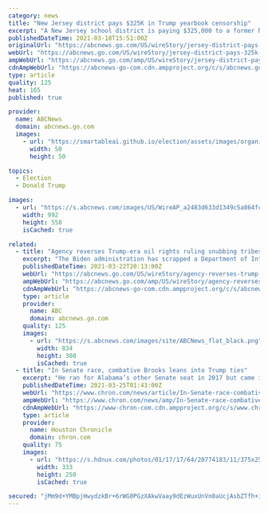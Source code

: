 ```yaml
---
category: news
title: "New Jersey district pays $325K in Trump yearbook censorship"
excerpt: "A New Jersey school district is paying $325,000 to a former New Jersey teacher who claimed she was forced to edit a Donald Trump T-shirt worn by a student in a yearbook photo New Trump recording ..."
publishedDateTime: 2021-03-18T15:51:00Z
originalUrl: "https://abcnews.go.com/US/wireStory/jersey-district-pays-325k-trump-yearbook-censorship-76530065"
webUrl: "https://abcnews.go.com/US/wireStory/jersey-district-pays-325k-trump-yearbook-censorship-76530065"
ampWebUrl: "https://abcnews.go.com/amp/US/wireStory/jersey-district-pays-325k-trump-yearbook-censorship-76530065"
cdnAmpWebUrl: "https://abcnews-go-com.cdn.ampproject.org/c/s/abcnews.go.com/amp/US/wireStory/jersey-district-pays-325k-trump-yearbook-censorship-76530065"
type: article
quality: 125
heat: 165
published: true

provider:
  name: ABCNews
  domain: abcnews.go.com
  images:
    - url: "https://smartableai.github.io/election/assets/images/organizations/abcnews.go.com-50x50.jpg"
      width: 50
      height: 50

topics:
  - Election
  - Donald Trump

images:
  - url: "https://s.abcnews.com/images/US/WireAP_a2483d633d1349c5a864fc3b7d2d0090_16x9_992.jpg"
    width: 992
    height: 558
    isCached: true

related:
  - title: "Agency reverses Trump-era oil rights ruling snubbing tribes"
    excerpt: "The Biden administration has scrapped a Department of Interior opinion under Donald Trump that attempted to strip mineral rights under the original Missouri River riverbed from a North Dakota tribal n"
    publishedDateTime: 2021-03-22T20:13:00Z
    webUrl: "https://abcnews.go.com/US/wireStory/agency-reverses-trump-era-oil-rights-ruling-snubbing-76613536"
    ampWebUrl: "https://abcnews.go.com/amp/US/wireStory/agency-reverses-trump-era-oil-rights-ruling-snubbing-76613536"
    cdnAmpWebUrl: "https://abcnews-go-com.cdn.ampproject.org/c/s/abcnews.go.com/amp/US/wireStory/agency-reverses-trump-era-oil-rights-ruling-snubbing-76613536"
    type: article
    provider:
      name: ABC
      domain: abcnews.go.com
    quality: 125
    images:
      - url: "https://s.abcnews.com/images/site/ABCNews_flat_black.png"
        width: 834
        height: 308
        isCached: true
  - title: "In Senate race, combative Brooks leans into Trump ties"
    excerpt: "He ran for Alabama’s other Senate seat in 2017 but came in third in the primary when he faced attack ads accusing him of being disloyal to Trump. Brooks said he is now better known to voters. “This time I have an established reputation that people can discern that,"
    publishedDateTime: 2021-03-25T01:43:00Z
    webUrl: "https://www.chron.com/news/article/In-Senate-race-combative-Brooks-leans-into-Trump-16051290.php"
    ampWebUrl: "https://www.chron.com/news/amp/In-Senate-race-combative-Brooks-leans-into-Trump-16051290.php"
    cdnAmpWebUrl: "https://www-chron-com.cdn.ampproject.org/c/s/www.chron.com/news/amp/In-Senate-race-combative-Brooks-leans-into-Trump-16051290.php"
    type: article
    provider:
      name: Houston Chronicle
      domain: chron.com
    quality: 75
    images:
      - url: "https://s.hdnux.com/photos/01/17/17/64/20774183/11/375x250.jpg"
        width: 333
        height: 250
        isCached: true

secured: "jMm9d+YMBpjHwydzkBr+6rWG0PGzXAkwVaay9dEzWuxUnVn0aUcjAsbZTfh+iPvp1eYz41fHezMzxEhAMeJ9TayU8m9m1g3dWy9aBvf2hS41yzjRQWdYF47PT+WeSE4XBgx/gc1aHe7SuwhCUieWamz36e0CxIqlOJdRU0a5lmaCTpGnMp/Jg1axskZzyryxf2Y2MIrIXSVDh5myzhgh/Fyfvta9d2sYQxV9tm6WBc7WW1EznUQ0/AC4iTMzlZqhwg33h35sux45c2SlelwYwEXen6/xwMSyLOCoDg+ANBSsaAgTBfZ8IRngrj51kRarxUvEazj3fy/CLgB3DKUXq0r9jZEmO/L6l//YoceL4B0=;k66jAKRmuyVTSlAYrJ0sEg=="
---
```


